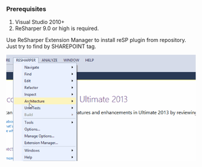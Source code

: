 ﻿---
Title: Getting Started
Order: 100
TileLink: true
TileLinkOrder: 10
---

### Prerequisites
1. Visual Studio 2010+
2. ReSharper 9.0 or high is required.

Use ReSharper Extension Manager to install reSP plugin from repository. Just try to find by SHAREPOINT tag.

<img src="_img/getting-started.gif" />